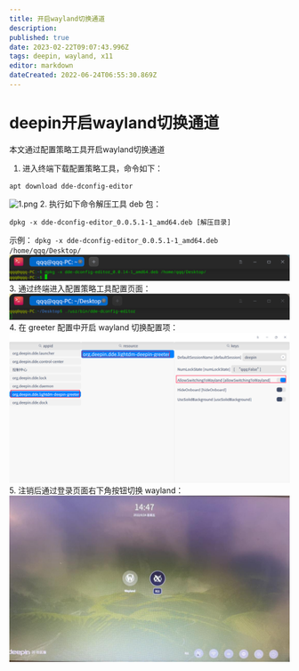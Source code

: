 ```yaml
---
title: 开启wayland切换通道
description: 
published: true
date: 2023-02-22T09:07:43.996Z
tags: deepin, wayland, x11
editor: markdown
dateCreated: 2022-06-24T06:55:30.869Z
---
```


# deepin开启wayland切换通道
本文通过配置策略工具开启wayland切换通道
1.  进入终端下载配置策略工具，命令如下：
```linux
apt download dde-dconfig-editor
````
![1.png](/for_trans/wayland/1.png)
2.  执行如下命令解压工具 deb 包：
 ```linux
 dpkg -x dde-dconfig-editor_0.0.5.1-1_amd64.deb [解压目录]
 ```
示例：
`dpkg -x dde-dconfig-editor_0.0.5.1-1_amd64.deb /home/qqq/Desktop/`
![2.png](/for_trans/wayland/2.png)
3. 通过终端进入配置策略工具配置页面：
![3.png](/for_trans/wayland/3.png)
4. 在 greeter 配置中开启 wayland 切换配置项：
![4.png](/for_trans/wayland/4.png)
5. 注销后通过登录页面右下角按钮切换 wayland：
![5.jpg](/for_trans/wayland/5.jpg)